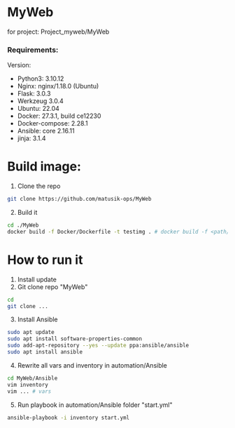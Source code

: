 # MyWeb
for project: Project_myweb/MyWeb

### Requirements:

Version:
- Python3: 3.10.12
- Nginx: nginx/1.18.0 (Ubuntu)
- Flask: 3.0.3
- Werkzeug 3.0.4
- Ubuntu: 22.04
- Docker: 27.3.1, build ce12230
- Docker-compose: 2.28.1
- Ansible: core 2.16.11
- jinja: 3.1.4

# Build image:
1. Clone the repo
```bash
git clone https://github.com/matusik-ops/MyWeb
```
2. Build it
```bash
cd ./MyWeb
docker build -f Docker/Dockerfile -t testimg . # docker build -f <path/to/Dockerfile> -t <image_name> . 
```

# How to run it

1. Install update
2. Git clone repo "MyWeb"
```bash
cd
git clone ...
```

3. Install Ansible
```bash
sudo apt update
sudo apt install software-properties-common
sudo add-apt-repository --yes --update ppa:ansible/ansible
sudo apt install ansible
```

4. Rewrite all vars and inventory in automation/Ansible
```bash
cd MyWeb/Ansible
vim inventory 
vim ... # vars
```
5. Run playbook in automation/Ansible folder "start.yml"
```bash
ansible-playbook -i inventory start.yml
```
